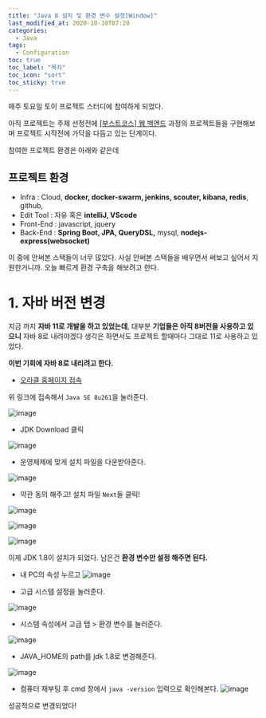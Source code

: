 ```yaml
---
title: "Java 8 설치 및 환경 변수 설정[Window]"
last_modified_at: 2020-10-10T07:20
categories:
  - Java
tags:
  - Configuration
toc: true
toc_label: "목차"
toc_icon: "sort"
toc_sticky: true
---
```



매주 토요일 토이 프로젝트 스터디에 참여하게 되었다.

아직 프로젝트는 주제 선정전에 [[부스트코스] 웹 백엔드](https://www.edwith.org/boostcourse-web-be/joinLectures/28762) 과정의 프로젝트들을 구현해보며 프로젝트 시작전에 가닥을 다듬고 있는 단계이다.

참여한 프로젝트 환경은 아래와 같은데

## 프로젝트 환경
- Infra : Cloud, **docker, docker-swarm, jenkins, scouter, kibana, redis**, github,
- Edit Tool : 자유 혹은 **intelliJ, VScode**
- Front-End : javascript, jquery
- Back-End : **Spring Boot, JPA, QueryDSL,** mysql, **nodejs-express(websocket)**


이 중에 안써본 스택들이 너무 많았다.
사실 안써본 스택들을 배우면서 써보고 싶어서 지원한거니까.
오늘 빠르게 환경 구축을 해보려고 한다.


# 1. 자바 버전 변경

지금 까지 **자바 11로 개발을 하고 있었는데**, 대부분 **기업들은 아직 8버전을 사용하고 있으니** 자바 8로 내려야겠다 생각은 하면서도 프로젝트 할때마다 그대로 11로 사용하고 있었다.

**이번 기회에 자바 8로 내리려고 한다.**

- [오라클 홈페이지 접속](http://www.oracle.com/technetwork/java/index.html)

위 링크에 접속해서 `Java SE 8u261`을 눌러준다.


![image](https://user-images.githubusercontent.com/48559894/212199204-1bc46219-407e-4530-9df7-437f1664dda6.png)


- JDK Download 클릭

![image](https://user-images.githubusercontent.com/48559894/212199253-20de1969-ddbf-426c-83a6-af4f70df624d.png)

- 운영체제에 맞게 설치 파일을 다운받아준다.

![image](https://user-images.githubusercontent.com/48559894/212199284-c4401da4-d1b4-4dd5-aea3-651d659f34d0.png)

- 약관 동의 해주고! 설치 파일 `Next`들 클릭!

![image](https://user-images.githubusercontent.com/48559894/212199355-f7a1b7ec-f104-40b0-a54d-7fbbb99e821a.png)



![image](https://user-images.githubusercontent.com/48559894/212199404-745c05db-b30a-42d7-b7ce-4852413fd4df.png)


![image](https://user-images.githubusercontent.com/48559894/212199438-aefcf9c5-ec0f-4b54-b899-c2c2d6bb82e6.png)



이제 JDK 1.8이 설치가 되었다. 남은건 **환경 변수만 설정 해주면 된다.**

- 내 PC의 속성 누르고
  ![image](https://user-images.githubusercontent.com/48559894/212199472-6c4fb49c-0def-4bbe-940c-185f600ec780.png)



- 고급 시스템 설정을 눌러준다.

![image](https://user-images.githubusercontent.com/48559894/212199507-449f40b4-35fa-4303-bcb6-766128487ca6.png)


- 시스템 속성에서 고급 탭 > 환경 변수를 눌러준다.

![image](https://user-images.githubusercontent.com/48559894/212199532-bf3b2d05-32bd-4396-94d6-db1ac55db745.png)


- JAVA_HOME의 path를 jdk 1.8로 변경해준다.

![image](https://user-images.githubusercontent.com/48559894/212199571-5c14a992-b514-4d06-adc2-7b1d28085e96.png)

- 컴퓨터 재부팅 후 cmd 창에서 `java -version` 입력으로 확인해본다.
  ![image](https://user-images.githubusercontent.com/48559894/212199597-f9d082b0-f956-4977-9e67-11bb05815b63.png)

성공적으로 변경되었다!

